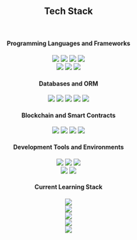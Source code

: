 <div align="center">
  <h2>Tech Stack</h2>
  <br />
  
  <div>
    <h4>Programming Languages and Frameworks</h4>
    <!--     
    <img src="https://img.shields.io/badge/Html5-E34F26?style=flat&logo=html5&logoColor=white"/>
    <img src="https://img.shields.io/badge/Css3-1572B6?style=flat&logo=css3&logoColor=white"/> 
    -->
    <img src="https://img.shields.io/badge/JavaScript-F7DF1E?style=flat&logo=javascript&logoColor=white"/>
    <img src="https://img.shields.io/badge/TypeScript-3178C6?style=flat&logo=typescript&logoColor=white"/>
    <img src="https://img.shields.io/badge/NodeJs-339933?style=flat&logo=nodedotjs&logoColor=white"/>
    <img src="https://img.shields.io/badge/ExpressJs-000000?style=flat&logo=express&logoColor=white"/>
    <br />
    <img src="https://img.shields.io/badge/React-61DAFB?style=flat&logo=react&logoColor=white"/>
    <img src="https://img.shields.io/badge/styledcomponents-DB7093?style=flat&logo=styledcomponents&logoColor=white"/>
    <img src="https://img.shields.io/badge/Tailwindcss-06B6D4?style=flat&logo=tailwindcss&logoColor=white"/>
  </div>
 
  <div>
    <h4>Databases and ORM</h4>
    <img src="https://img.shields.io/badge/Mysql-4479A1?style=flat&logo=mysql&logoColor=white"/>
    <img src="https://img.shields.io/badge/Oracle-F80000?style=flat&logo=oracle&logoColor=white"/>
    <img src="https://img.shields.io/badge/Postgresql-4169E1?style=flat&logo=postgresql&logoColor=white"/>
    <img src="https://img.shields.io/badge/sequelize-52B0E7?style=flat&logo=sequelize&logoColor=white"/>
    <img src="https://img.shields.io/badge/prisma-2D3748?style=flat&logo=prisma&logoColor=white"/>
  </div>

  <div>
    <h4>Blockchain and Smart Contracts</h4>
    <img src="https://img.shields.io/badge/Ethereum-3C3C3D?style=flat&logo=ethereum&logoColor=white"/>
    <img src="https://img.shields.io/badge/Solidity-363636?style=flat&logo=solidity&logoColor=white"/>
    <img src="https://img.shields.io/badge/Openzeppelin-4E5EE4?style=flat&logo=openzeppelin&logoColor=white"/>
    <img src="https://img.shields.io/badge/Web3js-F16822?style=flat&logo=web3dotjs&logoColor=white"/>
  </div>

  <div>
    <h4>Development Tools and Environments</h4>
    <img src="https://img.shields.io/badge/vscode-007ACC?style=flat&logo=visualstudiocode&logoColor=white"/>
    <img src="https://img.shields.io/badge/postman-FF6C37?style=flat&logo=postman&logoColor=white"/>
    <img src="https://img.shields.io/badge/insomnia-4000BF?style=flat&logo=insomnia&logoColor=white"/>
    <br />
    <img src="https://img.shields.io/badge/Amazonaws-232F3E?style=flat&logo=amazonaws&logoColor=white"/>
    <img src="https://img.shields.io/badge/Amazonec2-FF9900?style=flat&logo=amazonec2&logoColor=white"/>
  </div>
  
  <div>
    <h4>Current Learning Stack</h4>
    <img src="https://img.shields.io/badge/Nestjs-E0234E?style=flat&logo=nestjs&logoColor=white"/> <br />
    <img src="https://img.shields.io/badge/Jest-C21325?style=flat&logo=jest&logoColor=white"/> <br />
    <img src="https://img.shields.io/badge/Docker-2496ED?style=flat&logo=docker&logoColor=white"/> <br />
    <img src="https://img.shields.io/badge/Github-181717?style=flat&logo=github&logoColor=white"/> <br />
    <img src="https://img.shields.io/badge/Githubactions-2088FF?style=flat&logo=githubactions&logoColor=white"/>
  </div>
  
</div>
<!--
### Hi there 👋
**ojhhh/ojhhh** is a ✨ _special_ ✨ repository because its `README.md` (this file) appears on your GitHub profile.

Here are some ideas to get you started:

- 🔭 I’m currently working on ...
- 🌱 I’m currently learning ...
- 👯 I’m looking to collaborate on ...
- 🤔 I’m looking for help with ...
- 💬 Ask me about ...
- 📫 How to reach me: ...
- 😄 Pronouns: ...
- ⚡ Fun fact: ...
-->
